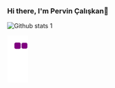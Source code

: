 ### Hi there, I'm Pervin Çalışkan👋

![Github stats 1](https://github-readme-stats.vercel.app/api?username=pervincaliskan&show_icons=true&theme=radical)

![snake gif](https://github.com/pervincaliskan/pervincaliskan/blob/output/github-contribution-grid-snake.gif)




<!--
**pervincaliskan/pervincaliskan** is a ✨ _special_ ✨ repository because its `README.md` (this file) appears on your GitHub profile.
![Pervin's Github stats ](https://github-readme-stats.vercel.app/api?username=pervincaliskan&show_icons=true&theme=gradient
Here are some ideas to get you started:

- 🔭 I’m currently working on ...
- 🌱 I’m currently learning ...
- 👯 I’m looking to collaborate on ...
- 🤔 I’m looking for help with ...
- 💬 Ask me about ...
- 📫 How to reach me: ...
- 😄 Pronouns: ...
- ⚡ Fun fact: ...
-->

